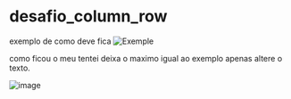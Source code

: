 # desafio_column_row

exemplo de como deve fica
![Exemple](https://github.com/EiJhonatan/desafio_column_row/assets/103134496/63322fa1-4e56-4010-8df3-4310b985db9c)


como ficou o meu 
tentei deixa o maximo igual ao exemplo apenas altere o texto.


![image](https://github.com/EiJhonatan/desafio_column_row/assets/103134496/8163042b-8893-4426-8a5d-aee5721c011e)
